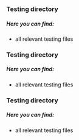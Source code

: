 ### Testing directory

##### Here you can find:
- all relevant testing files
### Testing directory

##### Here you can find:
- all relevant testing files
### Testing directory

##### Here you can find:
- all relevant testing files

